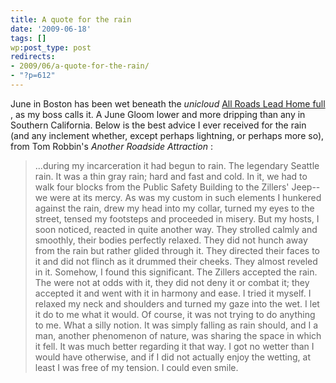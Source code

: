 ```yaml
---
title: A quote for the rain
date: '2009-06-18'
tags: []
wp:post_type: post
redirects:
- 2009/06/a-quote-for-the-rain/
- "?p=612"
---
```


June in Boston has been wet beneath the _unicloud_ [All Roads Lead Home full](http://utero.pe/?all_roads_lead_home) , as my boss calls it. A June Gloom lower and more dripping than any in Southern California. Below is the best advice I ever received for the rain (and any inclement whether, except perhaps lightning, or perhaps more so), from Tom Robbin's _Another Roadside Attraction_ :

> ...during my incarceration it had begun to rain. The legendary Seattle rain. It was a thin gray rain; hard and fast and cold. In it, we had to walk four blocks from the Public Safety Building to the Zillers' Jeep--we were at its mercy. As was my custom in such elements I hunkered against the rain, drew my head into my collar, turned my eyes to the street, tensed my footsteps and proceeded in misery. But my hosts, I soon noticed, reacted in quite another way. They strolled calmly and smoothly, their bodies perfectly relaxed. They did not hunch away from the rain but rather glided through it. They directed their faces to it and did not flinch as it drummed their cheeks. They almost reveled in it. Somehow, I found this significant. The Zillers accepted the rain. The were not at odds with it, they did not deny it or combat it; they accepted it and went with it in harmony and ease. I tried it myself. I relaxed my neck and shoulders and turned my gaze into the wet. I let it do to me what it would. Of course, it was not trying to do anything to me. What a silly notion. It was simply falling as rain should, and I a man, another phenomenon of nature, was sharing the space in which it fell. It was much better regarding it that way. I got no wetter than I would have otherwise, and if I did not actually enjoy the wetting, at least I was free of my tension. I could even smile.
